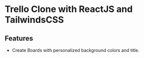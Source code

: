 # Trello Clone with ReactJS and TailwindsCSS

## Features

- Create Boards with personalized background colors and title.
